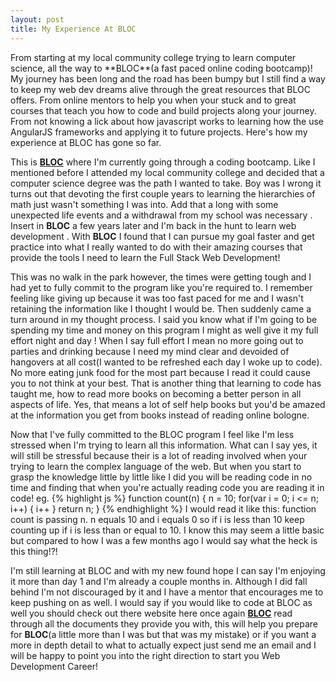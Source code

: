 ```yaml
---
layout: post
title: My Experience At BLOC
---
```


<link href="https://afeld.github.io/emoji-css/emoji.css" rel="stylesheet">
From starting at my local community college trying to learn computer science, all the way to **BLOC**(a fast paced online coding bootcamp)! My journey has been long and the road has been bumpy but I still find a way to keep my web dev dreams alive through the great resources that BLOC offers. From online mentors to help you when your stuck and to great courses that teach you how to code and build projects along your journey. From not knowing a lick about how javascript works to learning how the use AngularJS frameworks and applying it to future projects. Here's how my experience at BLOC has gone so far.

This is <a href="https://www.bloc.io/web-developer-career-bootcamp?utm_source=adwords&utm_medium=sem&utm_content=sem&utm_campaign=adwords_brand&utm_adgroup=adwords_brand__bloc_terms&utm_keyword=adwords_brand__bloc_terms__bloc.io&gclid=Cj0KEQjw4cLKBRCZmNTvyovvj-4BEiQAl_sgQhWXoQ8D86cPj0528GBwL7agSi7ruwc9GquKKc0iTxYaAtkH8P8HAQ">**BLOC**</a> where I'm currently going through a coding bootcamp. Like I mentioned before I attended my local community college and decided that a computer science degree was the path I wanted to take. Boy was I wrong it turns out that devoting the first couple years to learning the hierarchies of math just wasn't something I was into. Add that a long with some unexpected life events and a withdrawal from my school was necessary <i class="em em-disappointed"></i>. Insert in **BLOC** a few years later and I'm back in the hunt to learn web development <i class="em em-smiley"></i>.  With **BLOC** I found that I can pursue my goal faster and get practice into what I really wanted to do with their amazing courses that provide the tools I need to learn the Full Stack Web Development!

This was no walk in the park however, the times were getting tough and I had yet to fully commit to the program like you're required to. I remember feeling like giving up because it was too fast paced for me and I wasn't retaining the information like I thought I would be. Then suddenly came a turn around in my thought process. I said you know what if I'm going to be spending my time and money on this program I might as well give it my full effort night <i class="em em-moon"></i> and day <i class="em em-sunny"></i>! When I say full effort I mean no more going out to parties and drinking because I need my mind clear and devoided of hangovers at all cost(I wanted to be refreshed each day I woke up to code). No more eating junk food for the most part because I read it could cause you to not think at your best. That is another thing that learning to code has taught me, how to read more books on becoming a better person in all aspects of life. Yes, that means a lot of self help books but you'd be amazed at the information you get from books <i class="em em-books"></i> instead of reading online bologne.

Now that I've fully committed to the BLOC program I feel like I'm less stressed when I'm trying to learn all this information. What can I say yes, it will still be stressful because their is a lot of reading involved when your trying to learn the complex language of the web. But when you start to grasp the knowledge little by little like I did you will be reading code in no time and finding that when you're actually reading code you are reading it in code! eg. 
{% highlight js %}
function count(n) {
 n = 10;
  for(var i = 0; i <= n; i++) {
   i++
  }
 return n;
}
{% endhighlight %}
I would read it like this: function count is passing n. n equals 10 and i equals 0 so if i is less than 10 keep counting up if i is less than or equal to 10.
I know this may seem a little basic but compared to how I was a few months ago I would say what the heck is this thing!?!

I'm still learning at BLOC and with my new found hope I can say I'm enjoying it more than day 1 and I'm already a couple months in. Although I did fall behind I'm not discouraged by it and I have a mentor that encourages me to keep pushing on as well. I would say if you would like to code at BLOC as well you should check out there website here once again <a href="https://www.bloc.io/web-developer-career-bootcamp?utm_source=adwords&utm_medium=sem&utm_content=sem&utm_campaign=adwords_brand&utm_adgroup=adwords_brand__bloc_terms&utm_keyword=adwords_brand__bloc_terms__bloc.io&gclid=Cj0KEQjw4cLKBRCZmNTvyovvj-4BEiQAl_sgQhWXoQ8D86cPj0528GBwL7agSi7ruwc9GquKKc0iTxYaAtkH8P8HAQ">**BLOC**</a> read through all the documents they provide you with, this will help you prepare for **BLOC**(a little more than I was but that was my mistake) or if you want a more in depth detail to what to actually expect just send me an email and I will be happy to point you into the right direction to start you Web Development Career! <i class="em em-smiley"></i><i class="em em-smiley"></i><i class="em em-smiley"></i>